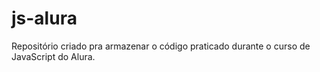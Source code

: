 # js-alura
Repositório criado pra armazenar o código praticado durante o curso de JavaScript do Alura.
